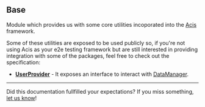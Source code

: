 ## Base

Module which provides us with some core utilities incoporated into the [Acis](https://globaldevtools.bbva.com/bitbucket/projects/BGT/repos/e2e-js-framework/browse) framework.

Some of these utilities are exposed to be used publicly so, if you're not using Acis as your e2e testing framework but are still interested in providing integration with some of the packages, feel free to check out the specification:

- **[UserProvider](https://globaldevtools.bbva.com/bitbucket/projects/BGT/repos/e2e-js-framework/browse/packages/base/docs/classes/UserProvider.md)** - It exposes an interface to interact with [DataManager](https://globaldevtools.bbva.com/bitbucket/projects/BGT/repos/data-manager/browse).

---

Did this documentation fullfilled your expectations? If you miss something, [let us know](mailto:testing.global.group@bbva.com)!

